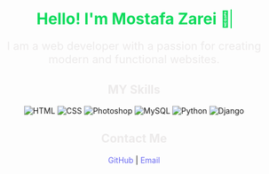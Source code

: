<h1 align="center" style="color:#0bdb5b;">
Hello! I'm Mostafa Zarei 👋<span style="border-right: 2px solid; animation: blink-caret 0.75s step-end infinite;"></span>
</h1>

<p align="center" style="font-size: 20px; color: #eceaea;">
I am a web developer with a passion for creating modern and functional websites.
</p>

<h2 align="center" style="color: #eceaea;">MY Skills</h2>

<p align="center">
  <img src="https://img.shields.io/badge/HTML-%230073e6?style=for-the-badge&logo=html5&logoColor=white" alt="HTML">
  <img src="https://img.shields.io/badge/CSS-%230073e6?style=for-the-badge&logo=css3&logoColor=white" alt="CSS">
  <img src="https://img.shields.io/badge/Photoshop-%230073e6?style=for-the-badge&logo=adobe-photoshop&logoColor=white" alt="Photoshop">
  <img src="https://img.shields.io/badge/MySQL-%230073e6?style=for-the-badge&logo=mysql&logoColor=white" alt="MySQL">
  <img src="https://img.shields.io/badge/Python-%230073e6?style=for-the-badge&logo=python&logoColor=white" alt="Python">
  <img src="https://img.shields.io/badge/Django-%230073e6?style=for-the-badge&logo=django&logoColor=white" alt="Django">
</p>

<h2 align="center" style="color: #eceaea;">Contact Me</h2>

<p align="center">
  <a href="https://github.com/MO-ZAREI84" style="color: #6a6af1; text-decoration: none;">GitHub</a> |
  <a href="mailto:zareisanim@example.com" style="color: #6a6af1; text-decoration: none;">Email</a>
</p>

>

